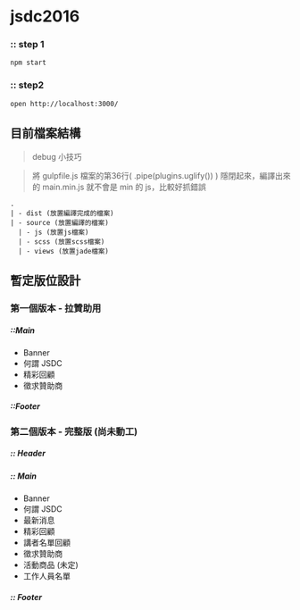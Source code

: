 # jsdc2016

### :: step 1

`npm start`

### :: step2

`open http://localhost:3000/`

## 目前檔案結構
  
  >  debug 小技巧
  
  >  將 gulpfile.js 檔案的第36行( .pipe(plugins.uglify()) ) 隱閉起來，編譯出來的 main.min.js 就不會是 min 的 js，比較好抓錯誤

  ```
  .
  | - dist (放置編譯完成的檔案)
  | - source (放置編譯的檔案)
    | - js (放置js檔案)
    | - scss (放置scss檔案)
    | - views (放置jade檔案)
  ```
## 暫定版位設計

### 第一個版本 - 拉贊助用

##### ::Main
  - Banner
  - 何謂 JSDC
  - 精彩回顧
  - 徵求贊助商

##### ::Footer

### 第二個版本 - 完整版 (尚未動工)

##### :: Header
##### :: Main
  
  - Banner
  - 何謂 JSDC
  - 最新消息
  - 精彩回顧
  - 講者名單回顧
  - 徵求贊助商
  - 活動商品 (未定)
  - 工作人員名單

##### :: Footer
